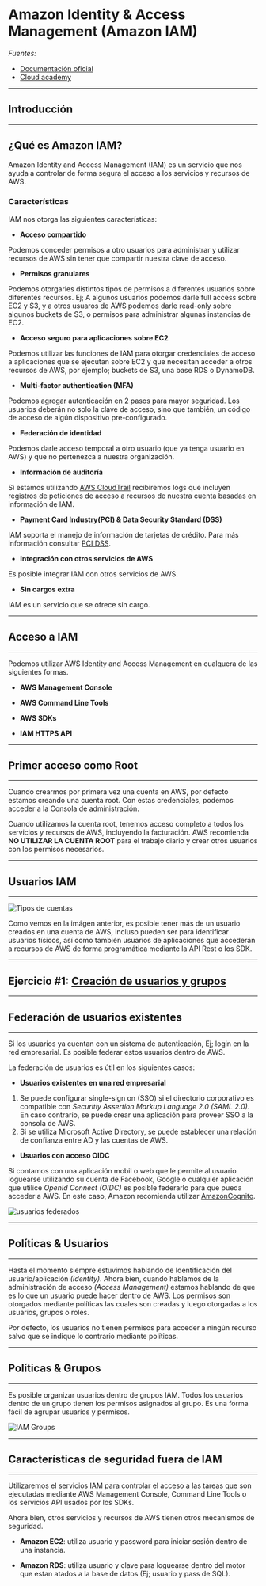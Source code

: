 Amazon Identity & Access Management (Amazon IAM)
===

*Fuentes:*
- [Documentación oficial](https://aws.amazon.com/iam)
- [Cloud academy](https://cloudacademy.com/amazon-web-services/overview-of-aws-identity-and-access-management-iam-course/)

---
## Introducción
---
¿Qué es Amazon IAM?      
---
Amazon Identity and Access Management (IAM) es un servicio que nos ayuda a controlar de forma segura el acceso a los servicios y recursos de AWS. 

### Características

IAM nos otorga las siguientes características:

* **Acceso compartido**

Podemos conceder permisos a otro usuarios para administrar y utilizar recursos de AWS sin tener que compartir nuestra clave de acceso.

* **Permisos granulares**

Podemos otorgarles distintos tipos de permisos a diferentes usuarios sobre diferentes recursos. Ej; A algunos usuarios podemos darle full access sobre EC2 y S3, y a otros usuaros de AWS podemos darle read-only sobre algunos buckets de S3, o permisos para administrar algunas instancias de EC2.

* **Acceso seguro para aplicaciones sobre EC2**

Podemos utilizar las funciones de IAM para otorgar credenciales de acceso a aplicaciones que se ejecutan sobre EC2 y que necesitan acceder a otros recursos de AWS, por ejemplo; buckets de S3, una base RDS o DynamoDB.

* **Multi-factor authentication (MFA)**

Podemos agregar autenticación en 2 pasos para mayor seguridad. Los usuarios deberán no solo la clave de acceso, sino que también, un código de acceso de algún dispositivo pre-configurado.

* **Federación de identidad**

Podemos darle acceso temporal a otro usuario (que ya tenga usuario en AWS) y que no pertenezca a nuestra organización.

* **Información de auditoría**

Si estamos utilizando [AWS CloudTrail](https://aws.amazon.com/es/cloudtrail/) recibiremos logs que incluyen registros de peticiones de acceso a recursos de nuestra cuenta basadas en información de IAM.

* **Payment Card Industry(PCI) & Data Security Standard (DSS)**

IAM soporta el manejo de información de tarjetas de crédito. Para más información consultar [PCI DSS](https://aws.amazon.com/es/compliance/pci-dss-level-1-faqs/).

* **Integración con otros servicios de AWS**

Es posible integrar IAM con otros servicios de AWS.

* **Sin cargos extra**

IAM es un servicio que se ofrece sin cargo.

---
## Acceso a IAM
---

Podemos utilizar AWS Identity and Access Management en cualquera de las siguientes formas.

* **AWS Management Console**

* **AWS Command Line Tools**

* **AWS SDKs**

* **IAM HTTPS API**


---
## Primer acceso como Root
---

Cuando crearmos por primera vez una cuenta en AWS, por defecto estamos creando una cuenta root. Con estas credenciales, podemos acceder a la Consola de administración.

Cuando utilizamos la cuenta root, tenemos acceso completo a todos los servicios y recursos de AWS, incluyendo la facturación. AWS recomienda **NO UTILIZAR LA CUENTA ROOT** para el trabajo diario y crear otros usuarios con los permisos necesarios.


---
## Usuarios IAM
---

![Tipos de cuentas](images/IAM_users.png)

Como vemos en la imágen anterior, es posible tener más de un usuario creados en una cuenta de AWS, incluso pueden ser para identificar usuarios físicos, así como también usuarios de aplicaciones que accederán a recursos de AWS de forma programática mediante la API Rest o los SDK.

---
## Ejercicio #1: [Creación de usuarios y grupos](AWS_IAM_Users&Groups.md)
---


## Federación de usuarios existentes
---
Si los usuarios ya cuentan con un sistema de autenticación, Ej; login en la red empresarial. Es posible federar estos usuarios dentro de AWS.

La federación de usuarios es útil en los siguientes casos:

* **Usuarios existentes en una red empresarial**

1. Se puede configurar single-sign on (SSO) si el directorio corporativo es compatible con _Securitiy Assertion Markup Language 2.0 (SAML 2.0)_. En caso contrario, se puede crear una aplicación para proveer SSO a la consola de AWS.
2. Si se utiliza Microsoft Active Directory, se puede establecer una relación de confianza entre AD y las cuentas de AWS.

* **Usuarios con acceso OIDC** 

Si contamos con una aplicación mobil o web que le permite al usuario loguearse utilizando su cuenta de Facebook, Google o cualquier aplicación que utilice _OpenId Connect (OIDC)_ es posible federarlo para que pueda acceder a AWS. En este caso, Amazon recomienda utilizar [AmazonCognito](https://aws.amazon.com/es/cognito/).

![usuarios federados](images/IAM_federation.png)


---
## Políticas & Usuarios
---

Hasta el momento siempre estuvimos hablando de Identificación del usuario/aplicación _(Identity)_. Ahora bien, cuando hablamos de la administración de acceso _(Access Management)_ estamos hablando de que es lo que un usuario puede hacer dentro de AWS. Los permisos son otorgados mediante políticas las cuales son creadas y luego otorgadas a los usuarios, grupos o roles.

Por defecto, los usuarios no tienen permisos para acceder a ningún recurso salvo que se indique lo contrario mediante políticas.

---
## Políticas & Grupos
---

Es posible organizar usuarios dentro de grupos IAM. Todos los usuarios dentro de un grupo tienen los permisos asignados al grupo. Es una forma fácil de agrupar usuarios y permisos.

![IAM Groups](images/IAM_groups1.png)

---
## Características de seguridad fuera de IAM
---

Utilizaremos el servicios IAM para controlar el acceso a las tareas que son ejecutadas mediante AWS Management Console, Command Line Tools o los servicios API usados por los SDKs.

Ahora bien, otros servicios y recursos de AWS tienen otros mecanismos de seguridad.

* **Amazon EC2**: utiliza usuario y password para iniciar sesión dentro de una instancia.

* **Amazon RDS**: utiliza usuario y clave para loguearse dentro del motor que estan atados a la base de datos (Ej; usuario y pass de SQL).


